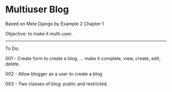 # Multiuser Blog

Based on Mele Django by Example 2 Chapter 1

Objective: to make it multi-user.

------------------------------------

To Do:

001 - Create form to create a blog.
... make it complete, view, create, edit, delete.

002 - Allow blogger as a user to create a blog

003 - Two classes of blog: public and restricted.
